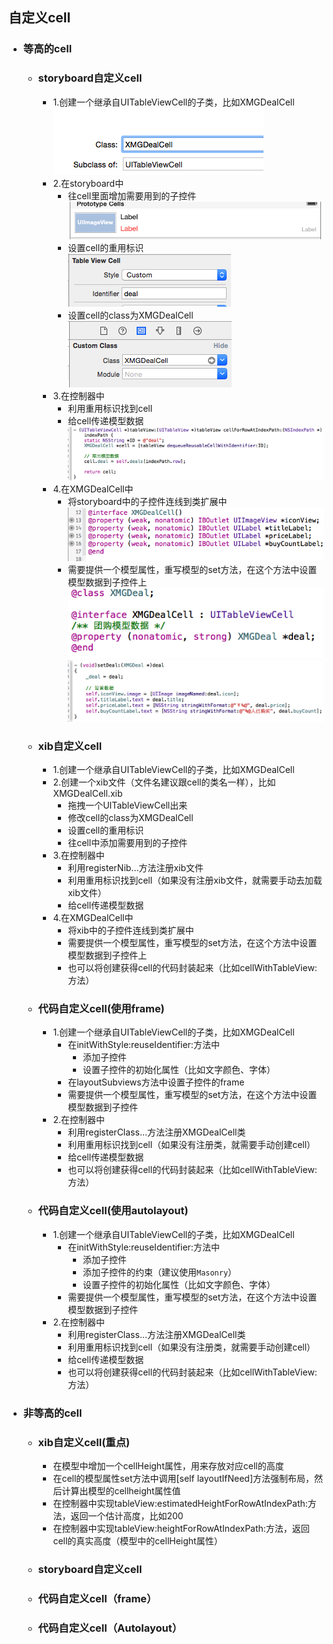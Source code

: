 
## 自定义cell
- ### 等高的cell
    - ### storyboard自定义cell
        - 1.创建一个继承自UITableViewCell的子类，比如XMGDealCell<br>
![](image/UI基础020.png)
        - 2.在storyboard中
            - 往cell里面增加需要用到的子控件<br>
![](image/UI基础021.png)
            - 设置cell的重用标识<br>
![](image/UI基础022.png)
            - 设置cell的class为XMGDealCell<br>
![](image/UI基础023.png)
        - 3.在控制器中
            - 利用重用标识找到cell
            - 给cell传递模型数据<br>
 ![](image/UI基础024.png)
        - 4.在XMGDealCell中
            - 将storyboard中的子控件连线到类扩展中<br>
 ![](image/UI基础025.png)
            - 需要提供一个模型属性，重写模型的set方法，在这个方法中设置模型数据到子控件上<br>
  ![](image/UI基础026.png)
 ![](image/UI基础027.png)
    
     - ### xib自定义cell
        - 1.创建一个继承自UITableViewCell的子类，比如XMGDealCell<br>
        - 2.创建一个xib文件（文件名建议跟cell的类名一样），比如XMGDealCell.xib
            - 拖拽一个UITableViewCell出来
            - 修改cell的class为XMGDealCell
            - 设置cell的重用标识
            - 往cell中添加需要用到的子控件
        - 3.在控制器中
            - 利用registerNib...方法注册xib文件
            - 利用重用标识找到cell（如果没有注册xib文件，就需要手动去加载xib文件）
            - 给cell传递模型数据<br>
        - 4.在XMGDealCell中
            - 将xib中的子控件连线到类扩展中
            - 需要提供一个模型属性，重写模型的set方法，在这个方法中设置模型数据到子控件上
            - 也可以将创建获得cell的代码封装起来（比如cellWithTableView:方法）
    
    - ### 代码自定义cell(使用frame)
        - 1.创建一个继承自UITableViewCell的子类，比如XMGDealCell
            - 在initWithStyle:reuseIdentifier:方法中
                - 添加子控件
                - 设置子控件的初始化属性（比如文字颜色、字体）
            - 在layoutSubviews方法中设置子控件的frame
            - 需要提供一个模型属性，重写模型的set方法，在这个方法中设置模型数据到子控件
        - 2.在控制器中
            - 利用registerClass...方法注册XMGDealCell类
            - 利用重用标识找到cell（如果没有注册类，就需要手动创建cell）
            - 给cell传递模型数据
            - 也可以将创建获得cell的代码封装起来（比如cellWithTableView:方法）
            
    - ### 代码自定义cell(使用autolayout)
        - 1.创建一个继承自UITableViewCell的子类，比如XMGDealCell
            - 在initWithStyle:reuseIdentifier:方法中
                - 添加子控件
                - 添加子控件的约束（建议使用`Masonry`）
                - 设置子控件的初始化属性（比如文字颜色、字体）
            - 需要提供一个模型属性，重写模型的set方法，在这个方法中设置模型数据到子控件
        - 2.在控制器中
            - 利用registerClass...方法注册XMGDealCell类
            - 利用重用标识找到cell（如果没有注册类，就需要手动创建cell）
            - 给cell传递模型数据
            - 也可以将创建获得cell的代码封装起来（比如cellWithTableView:方法）

- ### 非等高的cell
    
     - ### xib自定义cell(重点)
        - 在模型中增加一个cellHeight属性，用来存放对应cell的高度
        - 在cell的模型属性set方法中调用[self layoutIfNeed]方法强制布局，然后计算出模型的cellheight属性值
        - 在控制器中实现tableView:estimatedHeightForRowAtIndexPath:方法，返回一个估计高度，比如200
        - 在控制器中实现tableView:heightForRowAtIndexPath:方法，返回cell的真实高度（模型中的cellHeight属性）
    
     - ### storyboard自定义cell
     - ### 代码自定义cell（frame）
     - ### 代码自定义cell（Autolayout）
